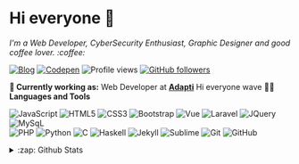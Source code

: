 # Hi everyone :wave:

<p>
  <em>
   I'm a Web Developer, CyberSecurity Enthusiast, Graphic Designer and good coffee lover. :coffee:
  </em>  
</p>

[![Blog](https://img.shields.io/badge/Blog-imsouza.github.com-%23333)](https://imsouza.github.io/)
[![Codepen](https://aleen42.github.io/badges/src/codepen.svg)](https://codepen.io/imsouza)
![Profile views](https://gpvc.arturio.dev/imsouza)
[![GitHub followers](https://img.shields.io/github/followers/imsouza.svg?style=social&label=Follow&maxAge=2592000)](https://github.com/imsouza?tab=followers)

**💼 Currently working as:** Web Developer at <a href="https://www.adapti.info/" target="_blank"><b>Adapti</b></a>
Hi everyone wave
**👨‍💻 Languages and Tools**

![JavaScript](https://img.shields.io/badge/-JavaScript-black?style=square&logo=javascript)
![HTML5](https://img.shields.io/badge/-HTML5-E34F26?style=square&logo=html5&logoColor=white)
![CSS3](https://img.shields.io/badge/-CSS3-1572B6?style=-square&logo=css3)
![Bootstrap](https://img.shields.io/badge/-Bootstrap-563D7C?style=square&logo=bootstrap)
![Vue](https://img.shields.io/badge/-Vue.js-3FB27F?style=square&logo=Vue.js&logoColor=white)
![Laravel](https://img.shields.io/badge/-Laravel-E72611?style=square&logo=Laravel&logoColor=white)
![JQuery](https://img.shields.io/badge/-JQuery-0865A7?style=square&logo=JQuery&logoColor=white)
![MySqL](https://img.shields.io/badge/-MySqL-e3752c?style=square&logo=MySqL&logoColor=white)<br>
![PHP](https://img.shields.io/badge/-PHP-7377AD?style=square&logo=PHP&logoColor=white)
![Python](https://img.shields.io/badge/-Python-3673A5?style=square&logo=Python&logoColor=white)
![C](https://img.shields.io/badge/-PL-00427E?style=square&logo=C%2B%2B&logoColor=white)
![Haskell](https://img.shields.io/badge/-Haskell-636363?style=square&logo=Haskell&logoColor=white)
![Jekyll](https://img.shields.io/badge/-Jekyll-C40000?style=square&logo=Jekyll)
![Sublime](https://img.shields.io/badge/-Sublime-4D4D4E?style=square&logo=Sublime-Text)
![Git](https://img.shields.io/badge/-Git-black?style=square&logo=git)
![GitHub](https://img.shields.io/badge/-GitHub-181717?style=square&logo=github)

<details>
  <summary>:zap: Github Stats</summary>
  <img align="left" alt="Mateus Almeida's github stats" src="https://github-readme-stats.vercel.app/api?username=imsouza&count_private=true" />
  <img align="left" alt="Top Langs" src="https://github-readme-stats.vercel.app/api/top-langs/?username=imsouza&layout=compact" />
</details>
